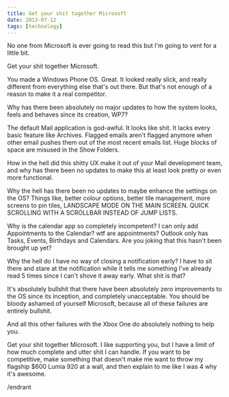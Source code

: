 ```yaml
---
title: Get your shit together Microsoft
date: 2013-07-12
tags: [technology]
---
```


No one from Microsoft is ever going to read this but I'm going to vent for a little bit.

Get your shit together Microsoft.

You made a Windows Phone OS. Great. It looked really slick, and really different from everything else that's out there. But that's not enough of a reason to make it a real competitor.

Why has there been absolutely no major updates to how the system looks, feels and behaves since its creation, WP7?

The default Mail application is god-awful. It looks like shit. It lacks every basic feature like Archives. Flagged emails aren't flagged anymore when other email pushes them out of the most recent emails list. Huge blocks of space are misused in the Show Folders.

How in the hell did this shitty UX make it out of your Mail development team, and why has there been no updates to make this at least look pretty or even more functional.

Why the hell has there been no updates to maybe enhance the settings on the OS? Things like, better colour options, better tile management, more screens to pin tiles, LANDSCAPE MODE ON THE MAIN SCREEN. QUICK SCROLLING WITH A SCROLLBAR INSTEAD OF JUMP LISTS.

Why is the calendar app so completely incompetent? I can only add Appointments to the Calendar? wtf are appointments? Outlook only has Tasks, Events, Birthdays and Calendars. Are you joking that this hasn't been brought up yet?

Why the hell do I have no way of closing a notification early? I have to sit there and stare at the notification while it tells me something I've already read 5 times since I can't shove it away early. What shit is that?

It's absolutely bullshit that there have been absolutely zero improvements to the OS since its inception, and completely unacceptable. You should be bloody ashamed of yourself Microsoft, because all of these failures are entirely bullshit.

And all this other failures with the Xbox One do absolutely nothing to help you.

Get your shit together Microsoft. I like supporting you, but I have a limit of how much complete and utter shit I can handle. If you want to be competitive, make something that doesn't make me want to throw my flagship $600 Lumia 920 at a wall, and then explain to me like I was 4 why it's awesome.

/endrant
